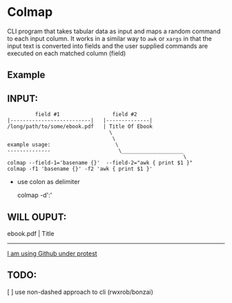 # Colmap

CLI program that takes tabular data as input and maps a random
command to each input column. It works in a similar way to `awk` or `xargs` in
that the input text is converted into fields and the user supplied
commands are executed on each matched column (field)


## Example

INPUT:
-----

             field #1                 field #2
    |--------------------------|   |--------------|
    /long/path/to/some/ebook.pdf   | Title Of Ebook
                                     \
                                      \
    example usage:                     \
    --------------                      \____________________
                                                             \
    colmap --field-1='basename {}'  --field-2="awk { print $1 }"
    colmap -f1 'basename {}' -f2 'awk { print $1 }'

- use colon as delimiter 

    colmap -d':'

WILL OUPUT:
----------

ebook.pdf  |   Title











---
[I am using Github under protest](protest.md)


TODO:
----

[ ] use non-dashed approach to cli (rwxrob/bonzai)
